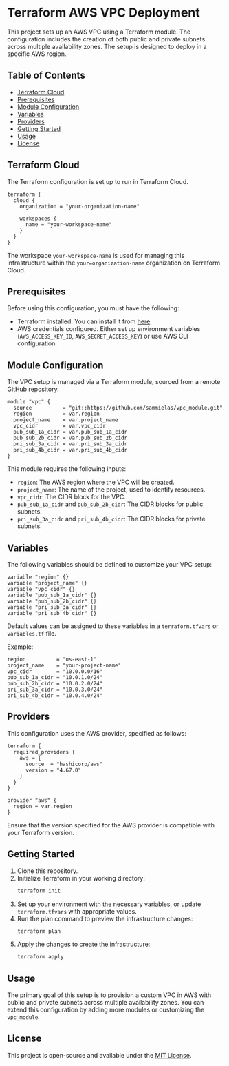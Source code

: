 # Terraform AWS VPC Deployment

This project sets up an AWS VPC using a Terraform module. The configuration includes the creation of both public and private subnets across multiple availability zones. The setup is designed to deploy in a specific AWS region.

## Table of Contents

- [Terraform Cloud](#terraform-cloud)
- [Prerequisites](#prerequisites)
- [Module Configuration](#module-configuration)
- [Variables](#variables)
- [Providers](#providers)
- [Getting Started](#getting-started)
- [Usage](#usage)
- [License](#license)

## Terraform Cloud

The Terraform configuration is set up to run in Terraform Cloud.

```hcl
terraform {
  cloud {
    organization = "your-organization-name"

    workspaces {
      name = "your-workspace-name"
    }
  }
}
```

The workspace `your-workspace-name` is used for managing this infrastructure within the `your=organization-name` organization on Terraform Cloud.

## Prerequisites

Before using this configuration, you must have the following:

- Terraform installed. You can install it from [here](https://www.terraform.io/downloads.html).
- AWS credentials configured. Either set up environment variables (`AWS_ACCESS_KEY_ID`, `AWS_SECRET_ACCESS_KEY`) or use AWS CLI configuration.

## Module Configuration

The VPC setup is managed via a Terraform module, sourced from a remote GitHub repository.

```hcl
module "vpc" {
  source          = "git::https://github.com/sammielas/vpc_module.git"
  region          = var.region
  project_name    = var.project_name
  vpc_cidr        = var.vpc_cidr
  pub_sub_1a_cidr = var.pub_sub_1a_cidr
  pub_sub_2b_cidr = var.pub_sub_2b_cidr
  pri_sub_3a_cidr = var.pri_sub_3a_cidr
  pri_sub_4b_cidr = var.pri_sub_4b_cidr
}
```

This module requires the following inputs:
- `region`: The AWS region where the VPC will be created.
- `project_name`: The name of the project, used to identify resources.
- `vpc_cidr`: The CIDR block for the VPC.
- `pub_sub_1a_cidr` and `pub_sub_2b_cidr`: The CIDR blocks for public subnets.
- `pri_sub_3a_cidr` and `pri_sub_4b_cidr`: The CIDR blocks for private subnets.

## Variables

The following variables should be defined to customize your VPC setup:

```hcl
variable "region" {}
variable "project_name" {}
variable "vpc_cidr" {}
variable "pub_sub_1a_cidr" {}
variable "pub_sub_2b_cidr" {}
variable "pri_sub_3a_cidr" {}
variable "pri_sub_4b_cidr" {}
```

Default values can be assigned to these variables in a `terraform.tfvars` or `variables.tf` file.

Example:

```hcl
region          = "us-east-1"
project_name    = "your-project-name"
vpc_cidr        = "10.0.0.0/16"
pub_sub_1a_cidr = "10.0.1.0/24"
pub_sub_2b_cidr = "10.0.2.0/24"
pri_sub_3a_cidr = "10.0.3.0/24"
pri_sub_4b_cidr = "10.0.4.0/24"
```

## Providers

This configuration uses the AWS provider, specified as follows:

```hcl
terraform {
  required_providers {
    aws = {
      source  = "hashicorp/aws"
      version = "4.67.0"
    }
  }
}

provider "aws" {
  region = var.region
}
```

Ensure that the version specified for the AWS provider is compatible with your Terraform version.

## Getting Started

1. Clone this repository.
2. Initialize Terraform in your working directory:
   ```bash
   terraform init
   ```
3. Set up your environment with the necessary variables, or update `terraform.tfvars` with appropriate values.
4. Run the plan command to preview the infrastructure changes:
   ```bash
   terraform plan
   ```
5. Apply the changes to create the infrastructure:
   ```bash
   terraform apply
   ```

## Usage

The primary goal of this setup is to provision a custom VPC in AWS with public and private subnets across multiple availability zones. You can extend this configuration by adding more modules or customizing the `vpc_module`.

## License

This project is open-source and available under the [MIT License](LICENSE).

